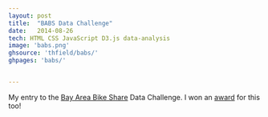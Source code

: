 ```yaml
---
layout: post
title:  "BABS Data Challenge"
date:   2014-08-26
tech: HTML CSS JavaScript D3.js data-analysis
image: 'babs.png'
ghsource: 'thfield/babs/'
ghpages: 'babs/'


---
```

My entry to the [Bay Area Bike Share](http://www.bayareabikeshare.com/) Data Challenge.  I won an [award](http://www.bayareabikeshare.com/datachallenge-2014) for this too!
